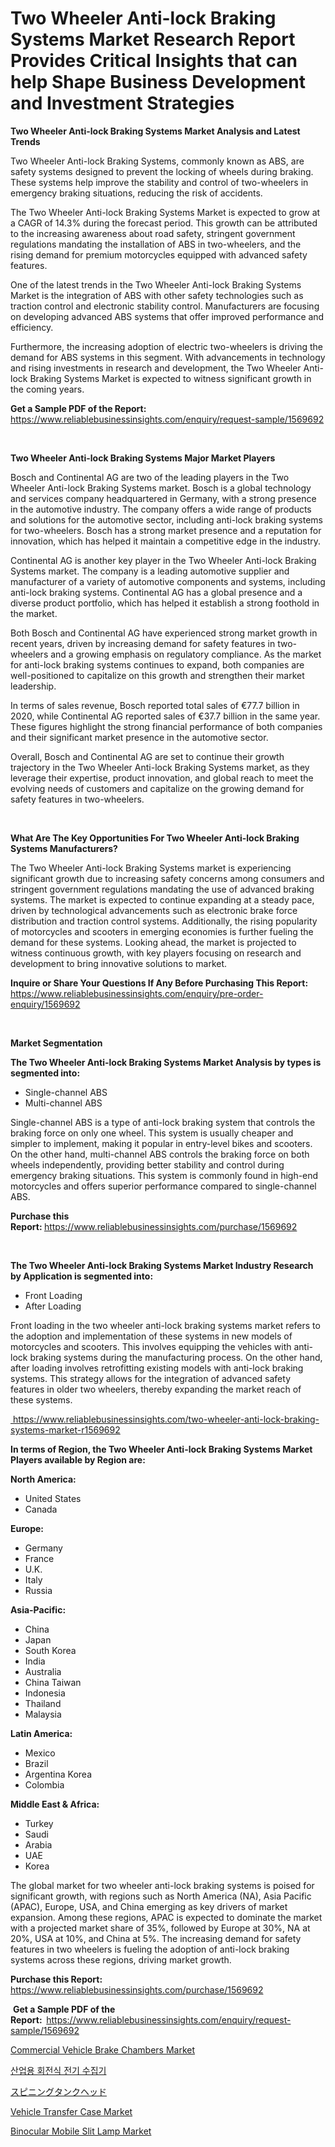 <p><h1>Two Wheeler Anti-lock Braking Systems Market Research Report Provides Critical Insights that can help Shape Business Development and Investment Strategies</h1></p><p><strong>Two Wheeler Anti-lock Braking Systems Market Analysis and Latest Trends</strong></p>
<p><p>Two Wheeler Anti-lock Braking Systems, commonly known as ABS, are safety systems designed to prevent the locking of wheels during braking. These systems help improve the stability and control of two-wheelers in emergency braking situations, reducing the risk of accidents.</p><p>The Two Wheeler Anti-lock Braking Systems Market is expected to grow at a CAGR of 14.3% during the forecast period. This growth can be attributed to the increasing awareness about road safety, stringent government regulations mandating the installation of ABS in two-wheelers, and the rising demand for premium motorcycles equipped with advanced safety features.</p><p>One of the latest trends in the Two Wheeler Anti-lock Braking Systems Market is the integration of ABS with other safety technologies such as traction control and electronic stability control. Manufacturers are focusing on developing advanced ABS systems that offer improved performance and efficiency.</p><p>Furthermore, the increasing adoption of electric two-wheelers is driving the demand for ABS systems in this segment. With advancements in technology and rising investments in research and development, the Two Wheeler Anti-lock Braking Systems Market is expected to witness significant growth in the coming years.</p></p>
<p><strong>Get a Sample PDF of the Report:&nbsp;</strong> <a href="https://www.reliablebusinessinsights.com/enquiry/request-sample/1569692">https://www.reliablebusinessinsights.com/enquiry/request-sample/1569692</a></p>
<p>&nbsp;</p>
<p><strong>Two Wheeler Anti-lock Braking Systems Major Market Players</strong></p>
<p><p>Bosch and Continental AG are two of the leading players in the Two Wheeler Anti-lock Braking Systems market. Bosch is a global technology and services company headquartered in Germany, with a strong presence in the automotive industry. The company offers a wide range of products and solutions for the automotive sector, including anti-lock braking systems for two-wheelers. Bosch has a strong market presence and a reputation for innovation, which has helped it maintain a competitive edge in the industry.</p><p>Continental AG is another key player in the Two Wheeler Anti-lock Braking Systems market. The company is a leading automotive supplier and manufacturer of a variety of automotive components and systems, including anti-lock braking systems. Continental AG has a global presence and a diverse product portfolio, which has helped it establish a strong foothold in the market.</p><p>Both Bosch and Continental AG have experienced strong market growth in recent years, driven by increasing demand for safety features in two-wheelers and a growing emphasis on regulatory compliance. As the market for anti-lock braking systems continues to expand, both companies are well-positioned to capitalize on this growth and strengthen their market leadership.</p><p>In terms of sales revenue, Bosch reported total sales of €77.7 billion in 2020, while Continental AG reported sales of €37.7 billion in the same year. These figures highlight the strong financial performance of both companies and their significant market presence in the automotive sector.</p><p>Overall, Bosch and Continental AG are set to continue their growth trajectory in the Two Wheeler Anti-lock Braking Systems market, as they leverage their expertise, product innovation, and global reach to meet the evolving needs of customers and capitalize on the growing demand for safety features in two-wheelers.</p></p>
<p>&nbsp;</p>
<p><strong>What Are The Key Opportunities For Two Wheeler Anti-lock Braking Systems Manufacturers?</strong></p>
<p><p>The Two Wheeler Anti-lock Braking Systems market is experiencing significant growth due to increasing safety concerns among consumers and stringent government regulations mandating the use of advanced braking systems. The market is expected to continue expanding at a steady pace, driven by technological advancements such as electronic brake force distribution and traction control systems. Additionally, the rising popularity of motorcycles and scooters in emerging economies is further fueling the demand for these systems. Looking ahead, the market is projected to witness continuous growth, with key players focusing on research and development to bring innovative solutions to market.</p></p>
<p><strong>Inquire or Share Your Questions If Any Before Purchasing This Report:</strong> <a href="https://www.reliablebusinessinsights.com/enquiry/pre-order-enquiry/1569692">https://www.reliablebusinessinsights.com/enquiry/pre-order-enquiry/1569692</a></p>
<p>&nbsp;</p>
<p><strong>Market Segmentation</strong></p>
<p><strong>The Two Wheeler Anti-lock Braking Systems Market Analysis by types is segmented into:</strong></p>
<p><ul><li>Single-channel ABS</li><li>Multi-channel ABS</li></ul></p>
<p><p>Single-channel ABS is a type of anti-lock braking system that controls the braking force on only one wheel. This system is usually cheaper and simpler to implement, making it popular in entry-level bikes and scooters. On the other hand, multi-channel ABS controls the braking force on both wheels independently, providing better stability and control during emergency braking situations. This system is commonly found in high-end motorcycles and offers superior performance compared to single-channel ABS.</p></p>
<p><strong>Purchase this Report:&nbsp;</strong><a href="https://www.reliablebusinessinsights.com/purchase/1569692">https://www.reliablebusinessinsights.com/purchase/1569692</a></p>
<p>&nbsp;</p>
<p><strong>The Two Wheeler Anti-lock Braking Systems Market Industry Research by Application is segmented into:</strong></p>
<p><ul><li>Front Loading</li><li>After Loading</li></ul></p>
<p><p>Front loading in the two wheeler anti-lock braking systems market refers to the adoption and implementation of these systems in new models of motorcycles and scooters. This involves equipping the vehicles with anti-lock braking systems during the manufacturing process. On the other hand, after loading involves retrofitting existing models with anti-lock braking systems. This strategy allows for the integration of advanced safety features in older two wheelers, thereby expanding the market reach of these systems.</p></p>
<p><a href="https://www.reliablebusinessinsights.com/two-wheeler-anti-lock-braking-systems-market-r1569692">&nbsp;https://www.reliablebusinessinsights.com/two-wheeler-anti-lock-braking-systems-market-r1569692</a></p>
<p><strong>In terms of Region, the Two Wheeler Anti-lock Braking Systems Market Players available by Region are:</strong></p>
<p>
    <p> <strong> North America: </strong>
        <ul>
            <li>United States</li>
            <li>Canada</li>
        </ul>
        </p> 
    <p> <strong> Europe: </strong>
        <ul>
            <li>Germany</li>
            <li>France</li>
            <li>U.K.</li>
            <li>Italy</li>
            <li>Russia</li>
        </ul>
        </p> 
    <p> <strong> Asia-Pacific: </strong>
        <ul>
            <li>China</li>
            <li>Japan</li>
            <li>South Korea</li>
            <li>India</li>
            <li>Australia</li>
            <li>China Taiwan</li>
            <li>Indonesia</li>
            <li>Thailand</li>
            <li>Malaysia</li>
        </ul>
        </p> 
    <p> <strong> Latin America: </strong>
        <ul>
            <li>Mexico</li>
            <li>Brazil</li>
            <li>Argentina Korea</li>
            <li>Colombia</li>
        </ul>
        </p> 
    <p> <strong> Middle East & Africa: </strong>
        <ul>
            <li>Turkey</li>
            <li>Saudi</li>
            <li>Arabia</li>
            <li>UAE</li>
            <li>Korea</li>
        </ul>
    </p>
    </p>
<p><p>The global market for two wheeler anti-lock braking systems is poised for significant growth, with regions such as North America (NA), Asia Pacific (APAC), Europe, USA, and China emerging as key drivers of market expansion. Among these regions, APAC is expected to dominate the market with a projected market share of 35%, followed by Europe at 30%, NA at 20%, USA at 10%, and China at 5%. The increasing demand for safety features in two wheelers is fueling the adoption of anti-lock braking systems across these regions, driving market growth.</p></p>
<p><strong>Purchase this Report: </strong><a href="https://www.reliablebusinessinsights.com/purchase/1569692">https://www.reliablebusinessinsights.com/purchase/1569692</a></p>
<p>&nbsp;<strong>Get a Sample PDF of the Report:&nbsp;&nbsp;</strong><a href="https://www.reliablebusinessinsights.com/enquiry/request-sample/1569692">https://www.reliablebusinessinsights.com/enquiry/request-sample/1569692</a></p>
<p><strong></strong></p>
<p><p><a href="https://github.com/bobicer/Market-Research-Report-List-3/blob/main/commercial-vehicle-brake-chambers-market.md">Commercial Vehicle Brake Chambers Market</a></p><p><a href="https://github.com/hook46569/Market-Research-Report-List-1/blob/main/5175045103323.md">산업용 회전식 전기 수집기</a></p><p><a href="https://github.com/RudyBoyer2017/Market-Research-Report-List-1/blob/main/8053472108568.md">スピニングタンクヘッド</a></p><p><a href="https://github.com/timeliteaut/Market-Research-Report-List-3/blob/main/vehicle-transfer-case-market.md">Vehicle Transfer Case Market</a></p><p><a href="https://issuu.com/reportprime-2/docs/binocular-mobile-slit-lamp-market-size-2030.pptx">Binocular Mobile Slit Lamp Market</a></p></p>